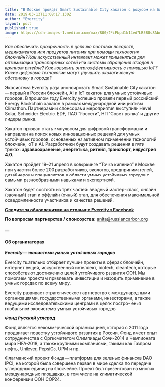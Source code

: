 ```yaml
---
title: "В Москве пройдёт Smart Sustainable City хакатон с фокусом на блокчейн и AI"
date: 2019-03-13T11:08:17.130Z
author: "Evercity"
layout: post
published: true
image: https://cdn-images-1.medium.com/max/800/1*iFbpd1k14ed7LB588s8Abw.png
---
```


_Как обеспечить прозрачность в цепочке поставок лекарств, медикаментов или продуктов питания при помощи технологии блокчейн? Как искусственный интеллект может применяться для оптимизации транспортных сетей или системы обращения отходов в крупном ритейле? Как повысить энергоэффективность с помощью IoT? Какие цифровые технологии могут улучшить экологическую обстановку в городе?_

Экосистема Evercity рада анонсировать Smart Sustainable City хакатон — первый в России блокчейн, AI и IoT хакатон для умных устойчивых городов. В прошлом году Evercity успешно провели первый российский Energy Blockchain хакатон в рамках международной инициативы Climathon. Партнерами и спонсорами мероприятия выступили Hevel Solar, Schneider Electric, EDF, ПАО “Россети”, НП “Совет рынка” и другие лидеры рынка.

Хакатон призван стать импульсом для цифровой трансформации и направлен на поиск новых инновационных решений для умных устойчивых городов, основанных на активном применении технологий блокчейн, IoT и AI. Разработчики будут создавать решения в пяти треках: **здравоохранение, энергетика, ритейл, транспорт, индустрия 4.0.**

Хакатон пройдет 19–21 апреля в коворкинге “Точка кипения” в Москве при участии более 200 разработчиков, экологов, предпринимателей, дизайнеров и специалистов в области умных устойчивых городов с самыми разнообразными навыками и экспертизой.

Хакатон будет состоять из трёх частей: вводный мастер-класс, онлайн (заочный) этап и оффлайн (очный) этап, для обеспечения максимальной осведомленности участников и качества решений.

[**Следите за обновлениями на странице Evercity в Facebook**](https://www.facebook.com/evercityeco/)

**По вопросам партнерства / спонсорства:** anita@russiancarbon.org

#### —

#### Об организаторах

**_Evercity — экосистема умных устойчивых городов_**

Evercity тщательно отбирает лучшие проекты в сферах блокчейн, интернет вещей, искусственный интеллект, biotech, cleantech, которые способствуют достижению целей устойчивого развития ООН. Мы помогаем проектам привлекать инвестиции и находить применение в умных городах по всему миру.

Evercity развивает стратегическое партнерство с международными организациями, государственными органами, инвесторами, а также ведущими исследовательскими центрами в целях постро- ения глобальной экосистемы умных устойчивых городов

**_Фонд Русский углерод_**

Фонд является некоммерческой организацией, которая с 2011 года продвигает повестку устойчивого развития в России. Фонд имеет опыт сотрудничества с Оргкомитетом Олимпиады Сочи-2014 и Чемпионата мира FIFA-2018, а также крупными компаниями, такими как Газпром нефть, Unilever, PepsiCo, UPM и пр.

Флагманский проект Фонда — платформа для зеленых финансов DAO IPCI, на которой была совершена первая в мире сделка по передаче углеродных единиц на блокчейне. Проект был презентован на многих международных площадках, в том числе на климатической конференции ООН COP24.
